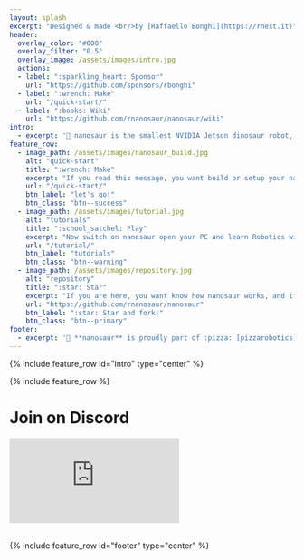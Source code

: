 ```yaml
---
layout: splash
excerpt: "Designed & made <br/>by [Raffaello Bonghi](https://rnext.it)"
header:
  overlay_color: "#000"
  overlay_filter: "0.5"
  overlay_image: /assets/images/intro.jpg
  actions:
  - label: ":sparkling_heart: Sponsor"
    url: "https://github.com/sponsors/rbonghi"
  - label: ":wrench: Make"
    url: "/quick-start/"
  - label: ":books: Wiki"
    url: "https://github.com/rnanosaur/nanosaur/wiki"
intro: 
  - excerpt: '🦕 nanosaur is the smallest NVIDIA Jetson dinosaur robot, fully 3D printable.<br/>In 10 x 12 x 6cm and 500g use only a power-bank and works in [ROS2](https://www.ros.org/) is simple to build and simple to use.'
feature_row:
  - image_path: /assets/images/nanosaur_build.jpg
    alt: "quick-start"
    title: ":wrench: Make"
    excerpt: "If you read this message, you want build or setup your nanosaur. There is only a button to press and follow the guide!"
    url: "/quick-start/"
    btn_label: "let's go!"
    btn_class: "btn--success"
  - image_path: /assets/images/tutorial.jpg
    alt: "tutorials"
    title: ":school_satchel: Play"
    excerpt: "Now switch on nanosaur open your PC and learn Robotics with ROS2, study Artificial Intelligence and other. Follow this tutorial to start in this world"
    url: "/tutorial/"
    btn_label: "tutorials"
    btn_class: "btn--warning"
  - image_path: /assets/images/repository.jpg
    alt: "repository"
    title: ":star: Star"
    excerpt: "If you are here, you want know how nanosaur works, and if you want help me to to improve the project you can star and fork the nanosaur repository"
    url: "https://github.com/rnanosaur/nanosaur"
    btn_label: ":star: Star and fork!"
    btn_class: "btn--primary"
footer: 
  - excerpt: '🦕 **nanosaur** is proudly part of :pizza: [pizzarobotics](https://pizzarobotics.org) community'
---
```


{% include feature_row id="intro" type="center" %}

{% include feature_row %}

<h1>Join on Discord</h1>

<div class="container">
<iframe class="responsive-iframe"  src="https://discordapp.com/widget?id=797461428646707211&theme=dark" allowtransparency="true" frameborder="0" sandbox="allow-popups allow-popups-to-escape-sandbox allow-same-origin allow-scripts"></iframe>
</div><br/>

{% include feature_row id="footer" type="center" %}